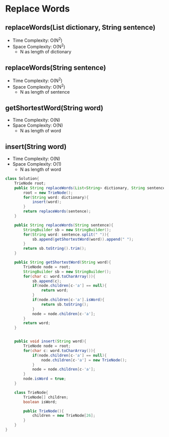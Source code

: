 # Replace Words

## replaceWords(List<String> dictionary, String sentence)

- Time Complexity: O(N<sup>2</sup>)
- Space Complexity: O(N<sup>2</sup>)
  - N as length of dictionary

## replaceWords(String sentence)

- Time Complexity: O(N<sup>2</sup>)
- Space Complexity: O(N<sup>2</sup>)
  - N as length of sentence

## getShortestWord(String word)

- Time Complexity: O(N)
- Space Complexity: O(N)
  - N as length of word

## insert(String word)

- Time Complexity: O(N)
- Space Complexity: O(1)
  - N as length of word

```java
class Solution{
    TrieNode root;
    public String replaceWords(List<String> dictionary, String sentence) {
        root = new TrieNode();
        for(String word: dictionary){
            insert(word);
        }
        return replaceWords(sentence);
    }

    public String replaceWords(String sentence){
        StringBuilder sb = new StringBuilder();
        for(String word: sentence.split(" ")){
            sb.append(getShortestWord(word)).append(" ");
        }
        return sb.toString().trim();
    }

    public String getShortestWord(String word){
        TrieNode node = root;
        StringBuilder sb = new StringBuilder();
        for(char c: word.toCharArray()){
            sb.append(c);
            if(node.children[c-'a'] == null){
                return word;
            }
            if(node.children[c-'a'].isWord){
                return sb.toString();
            }
            node = node.children[c-'a'];
        }
        return word;
    }


    public void insert(String word){
        TrieNode node = root;
        for(char c: word.toCharArray()){
            if(node.children[c-'a'] == null){
                node.children[c-'a'] = new TrieNode();
            }
            node = node.children[c-'a'];
        }
        node.isWord = true;
    }

    class TrieNode{
        TrieNode[] children;
        boolean isWord;

        public TrieNode(){
            children = new TrieNode[26];
        }
    }
}
```
